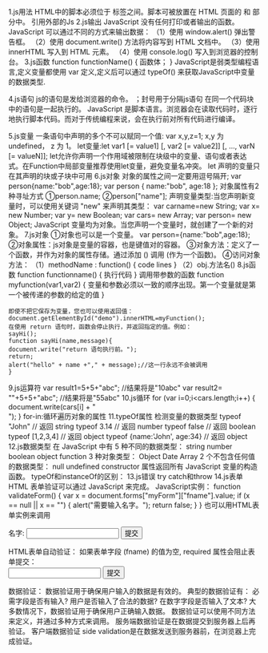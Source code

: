 1.js用法
	HTML中的脚本必须位于 <script> 与 </script> 标签之间。脚本可被放置在 HTML 页面的 <body> 和 <head> 部分中。
	引用外部的Js <script src="xx.js"></script>
2.js输出
	JavaScript 没有任何打印或者输出的函数。
	JavaScript 可以通过不同的方式来输出数据：
	（1）使用 window.alert() 弹出警告框。
	（2）使用 document.write() 方法将内容写到 HTML 文档中。
	（3）使用 innerHTML 写入到 HTML 元素。
	（4）使用 console.log() 写入到浏览器的控制台。
3.js函数
	function functionName() {
		函数体；
	}
	JavaScript是弱类型编程语言,定义变量都使用 var 定义,定义后可以通过 typeOf() 来获取JavaScript中变量的数据类型.
	
4.js语句
	js的语句是发给浏览器的命令。
	；封号用于分隔js语句
	在同一个代码块中的语句是一起执行的。
	JavaScript 是脚本语言。浏览器会在读取代码时，逐行地执行脚本代码。而对于传统编程来说，会在执行前对所有代码进行编译。
	
5.js变量
	一条语句中声明的多个不可以赋同一个值:
	var x,y,z=1;
	x,y 为 undefined， z 为 1。
	let变量:let var1 [= value1] [, var2 [= value2]] [, ..., varN [= valueN]];
	let允许你声明一个作用域被限制在块级中的变量、语句或者表达式。在Function中局部变量推荐使用let变量，避免变量名冲突。
	let 声明的变量只在其声明的块或子块中可用
6.js对象
	对象的属性之间一定要用逗号隔开;
	var person{name:"bob",age:18};
	var person {
		name:"bob",
		age:18
	};
	对象属性有2种寻址方式 ①person.name;	②person["name"];
	声明变量类型:当您声明新变量时，可以使用关键词 "new" 来声明其类型：
	var carname=new String;
	var x=      new Number;
	var y=      new Boolean;
	var cars=   new Array;
	var person= new Object;
	JavaScript 变量均为对象。当您声明一个变量时，就创建了一个新的对象。
7.js对象
	①对象也可以是一个变量。
	var person={name:"bob",age:18};
	②对象属性：js对象是变量的容器，也是键值对的容器。
	③对象方法：定义了一个函数，并作为对象的属性存储。通过添加 () 调用 (作为一个函数)。
	④访问对象方法：
		（1）methodName : function() { code lines }
		（2）obj.方法名()
8.js函数
	function functionname()
	{
		执行代码
	}
	调用带参数的函数
	function myfunction(var1,var2)
	{
		变量和参数必须以一致的顺序出现。第一个变量就是第一个被传递的参数的给定的值
	}
	
	即使不把它保存为变量，您也可以使用返回值：
	document.getElementById("demo").innerHTML=myFunction();
	在使用 return 语句时，函数会停止执行，并返回指定的值。例如：
	sayHi();
	function sayHi(name,message){
    document.write("return 语句执行前。");
    return;
    alert("hello" + name +"," + message);//这一行永远不会被调用
	}
9.js运算符
	var result1=5+5+"abc"; 		//结果将是"10abc"
	var result2= ""+5+5+"abc"; 	//结果将是"55abc"
10.js循环
	for (var i=0;i<cars.length;i++)
	{ 
		document.write(cars[i] + "<br>");
	}
	for-in:循环遍历对象的属性
11.typeOf属性
	检测变量的数据类型
	typeof "John"                // 返回 string 
	typeof 3.14                  // 返回 number
	typeof false                 // 返回 boolean
	typeof [1,2,3,4]             // 返回 object
	typeof {name:'John', age:34} // 返回 object
12.js数据类型 
	在 JavaScript 中有 5 种不同的数据类型：
		string
		number
		boolean
		object
		function
	3 种对象类型：
		Object
		Date
		Array
	2 个不包含任何值的数据类型：
		null
		undefined
	constructor 属性返回所有 JavaScript 变量的构造函数。
	typeOf和instanceOf的区别：
13.js错误
	try catch和throw
14.js表单
	HTML 表单验证可以通过 JavaScript 来完成。
	JavaScript实例：
		function validateForm() {
		var x = document.forms["myForm"]["fname"].value;
		if (x == null || x == "") {
			alert("需要输入名字。");
			return false;
			}
		}
	也可以用HTML表单实例来调用
	<form name="myForm" action="demo_form.php" onsubmit="return validateForm()" method="post">
	名字: <input type="text" name="fname">
	<input type="submit" value="提交">
	</form>
	HTML表单自动验证：
		如果表单字段 (fname) 的值为空, required 属性会阻止表单提交：
		<form action="demo_form.php" method="post">
			<input type="text" name="fname" required="required">
			<input type="submit" value="提交">
		</form>
	数据验证：
		数据验证用于确保用户输入的数据是有效的。
		典型的数据验证有：
			必需字段是否有输入?
			用户是否输入了合法的数据?
			在数字字段是否输入了文本?
		大多数情况下，数据验证用于确保用户正确输入数据。
		数据验证可以使用不同方法来定义，并通过多种方式来调用。
		服务端数据验证是在数据提交到服务器上后再验证。
		客户端数据验证 side validation是在数据发送到服务器前，在浏览器上完成验证。
